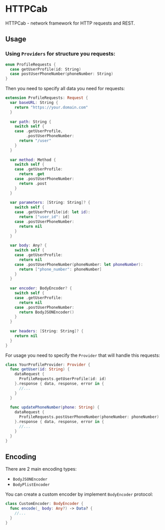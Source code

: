 # HTTPCab

HTTPCab - network framework for HTTP requests and REST.

## Usage

### Using `Providers` for structure you requests:

```swift
enum ProfileRequests {
  case getUserProfile(id: String)
  case postUserPhoneNumber(phoneNumber: String)
}
```

Then you need to specify all data you need for requests:

```swift
extension ProfileRequests: Request {
  var baseURL: String { 
    return "https://your.domain.com"
  }
  
  var path: String { 
    switch self {
    case .getUserProfile,
         .postUserPhoneNumber:
      return "/user"
    }
  }
  
  var method: Method {
    switch self {
    case .getUserProfile:
      return .get
    case .postUserPhoneNumber:
      return .post
    }
  }
  
  var parameters: [String: String]? { 
    switch self {
    case .getUserProfile(id: let id):
      return ["user_id": id]
    case .postUserPhoneNumber:
      return nil
    }
  }
  
  var body: Any? {
    switch self {
    case .getUserProfile:
      return nil
    case .postUserPhoneNumber(phoneNumber: let phoneNumber):
      return ["phone_number": phoneNumber]
    }
  }
  
  var encoder: BodyEncoder? {
    switch self {
    case .getUserProfile:
      return nil
    case .postUserPhoneNumber:
      return BodyJSONEncoder()
    }
  }
  
  var headers: [String: String]? { 
    return nil
  }
}
```

For usage you need to specify the `Provider` that will handle this requests:

```swift
class YourProfileProvider: Provider {
  func getUser(id: String) {
    dataRequest {
      ProfileRequests.getUserProfile(id: id)
    }.response { data, response, error in {
      //...
    }
  }
  
  func updatePhoneNumber(phone: String) {
    dataRequest {
      ProfileRequests.postUserPhoneNumber(phoneNumber: phoneNumber)
    }.response { data, response, error in {
      //...
    }
  }
}
```

## Encoding

There are 2 main encoding types:

* `BodyJSONEncoder`
* `BodyPlistEncoder`

You can create a custom encoder by implement `BodyEncoder` protocol:

```swift
class CustomEncoder: BodyEncoder {
  func encode(_ body: Any?) -> Data? {
    //...
  }
}
```
